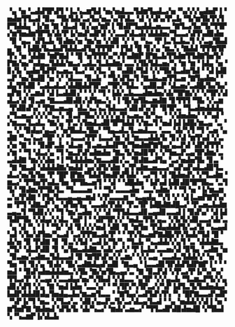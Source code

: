 ▝▄▝▅▝▃▟▟▜▛▟▜▝▐▃▚▃▆▜▟▝▅▞▅▟▃▃▜▟▆▜▄▟▃▞▅▝▚▞▞▞▄▟▅▛▐▝▅▟▅▜▜▃▟▝▉▃▝▜▙▜▟▞▃▞▙▞▅▃▚▞▛▟▃▝▟▝▞▟▚▞▛▃▙▝▜▞▆▜▙▜▚▜▛▜▟▟▄▝▐▞▆▝▇▝▟▃▟▝▊▞▄▞▆▛▐▝▉▟▛▜▄▟▟▃▅▃▃▝▇▜▃▞▙▞▜▞▜▜▛▞▆▜▅▟▆▜▛▜▞▟▞▛▐▞▅▟▚▟▛▟▝▞▃▃▛▟▃▟▞▟▟▟▅▞▜▃▃▞▟▜▚▟▉▟▅▝▉▝▄▃▝▟▜▃▙▝▊▟▆▞▅▝▆▞▅▝▞▟▊▝▞▝▄▝▚▃▝▛▐▃▜▃▙▃▜▝▞▃▄▜▙▟▄▝▇▝▐▟█▞▙▃▙▟▜▟▟▃▟▜▄▜▜▜▛▝▐▜▟▝█▝▊▞▄▝▆▃▚▝▇▟▟▝▛▛▇▜▛▜▚▝▅▝▟▟▇▝▆▛▇▟▝▝█▝▅▜▜▜▚▞▚▜▚▟▇▛▐▛▇▃▙▜▜▟▆▜▜▟▇▜▅▜▞▛▇▞▅▞▚▟▄▃▜▟▟▞▆▃▞▃▟▃▜▃▙▟▆▞▃▃▚▜▙▜▟▃▅▞▚▝▆▝▆▝▐▟▄▝▅▝▊▞▙▝▄▟▅▜▟▜▚▃▅▃▜▃▞▝▚▜▃▝▄▝▚▟▉▞▜▟▝▞▞▜▙▜▃▟▅▜▟▝▝▟▐▟▊▃▛▝▅▞▙▟█▝▅▝▞▝▟▃▃▝▉▃▙▝▝▜▞▟▜▃▜▝▇▃▙▃▅▜▜▃▅▝▇▜▄▟▅▞▝▟▄▜▜▟▉▝▃▟▃▟▃▞▟▟█▟▟▜▛▃▞▜▛▞▜▟▃▝▄▟▉▃▛▝▟▃▅▞▃▟█▞▙▞▙▞▄▛▇▝▞▃▆▟▝▟▐▃▟▟▊▞▝▝▞▝▜▝▐▟▞▃▙▃▃▟▆▟▅▞▟▞▜▛▇▞▞▝▞▜▛▞▟▟▃▞▟▝▊▃▅▝▇▃▃▟▉▟▊▞▟▜▅▃▚▝▐▝█▞▆▜▙▃▆▟▇▝▊▜▜▜▝▜▙▝▞▃▆▝▛▟▉▟▚▞▝▛▇▃▅▃▄▝▟▃▚▃▚▃▜▟▃▃▞▟▊▟▚▞▛▝▉▜▛▃▝▜▃▟▅▟▟▟▄▞▜▃▅▃▞▞▞▞▚▃▚▝▊▃▛▜▙▞▞▞▞▞▄▜▚▃▅▃▜▞▚▃▝▝▞▟▅▟▅▞▝▞▚▟▝▞▆▃▃▜▃▟▃▝▇▞▄▝▛▃▚▜▅▟▃▟▊▜▛▜▟▟▝▞▆▃▜▝▅▟▐▟▐▟█▞▆▃▄▝▃▝▃▝▞▝▉▟▄▞▄▃▞▝▅▜▙▟▃▜▙▞▝▜▄▃▟▃▜▃▅▟▃▃▝▃▃▝▟▞▚▜▝▜▝▃▅▝▄▟▇▝▚▃▚▃▞▜▛▝▞▝▚▃▃▞▛▛▐▃▃▞▆▝▟▝▆▃▃▟▟▞▙▝▊▞▟▝▆▜▚▟▝▞▃▞▅▝▇▝▝▝▉▟▛▃▙▝▟▃▅▝▊▃▅▃▙▟▛▜▞▜▅▟▆▛▇▜▄▞▄▃▛▟▝▟▛▟▜▜▚▞▆▝▝▜▝▟▃▞▄▝▜▝▅▃▛▟▚▟▆▟▅▝▇▃▜▞▅▟▉▜▚▝▞▜▅▃▛▃▄▜▛▟▆▞▃▃▟▟▇▝▆▞▞▟▅▝▐▝▜▟▟▟▅▞▆▃▃▟▊▞▃▝▉▟▇▃▟▜▄▝▃▞▅▟▅▜▙▝▊▃▝▝▇▝▇▃▟▝▟▟▟▟▇▞▅▟▟▝▄▞▟▜▞▟▆▝▄▜▚▟▆▃▅▃▃▞▚▟▚▟▚▟▃▟▉▜▃▟▃▞▅▞▙▜▅▝▛▝█▛▐▛▇▞▜▟▟▜▅▟▛▟▜▟▞▝▃▞▜▝▟▝█▟▅▟▚▝▞▜▃▟▆▝▆▃▞▝▛▜▅▜▚▟▃▜▅▝▛▜▙▃▅▜▝▝▟▝▝▟█▟▅▝▐▟▚▟▐▟▊▟▉▜▛▜▙▃▝▃▜▜▞▝▉▟▆▞▛▜▙▜▃▝▜▃▃▃▅▝▝▝▜▞▃▃▃▟▅▝▃▃▚▟▆▞▝▝▜▝▅▝▐▞▆▃▆▃▚▞▛▟▇▝▐▜▄▜▃▃▄▃▄▃▆▟▝▞▛▃▃▃▆▝▚▃▄▟▄▝▚▜▝▞▝▟▐▃▅▛▇▜▚▞▅▝▛▜▝▟▇▃▛▝▄▝▟▜▅▜▄▝▃▃▟▞▛▟▞▝▛▃▜▛▐▟█▟▇▟█▃▞▝▛▃▅▃▙▟▆▃▄▃▜▝▜▟▊▞▞▝▜▝▆▞▃▟▅▝▞▝▟▝▜▜▟▃▃▟▊▃▄▟▊▃▃▟▐▝▉▟▚▞▝▟▐▟▜▟▛▜▙▝▞▟▄▞▞▟▃▝▅▛▐▝▝▟▛▜▛▞▞▝▅▟▃▜▜▞▄▃▝▞▙▜▞▟▊▃▃▞▟▞▃▝▄▝▟▝▚▝▐▝▝▜▞▝▟▝▊▞▞▞▅▟▝▟▉▝▊▝▆▜▅▝▛▟▄▟▟▟▜▞▃▞▙▝▚▃▄▟▚▟▝▞▙▞▟▜▅▞▚▃▟▝▃▞▛▛▇▃▟▞▛▝▝▝▛▞▙▃▅▛▇▟█▞▛▞▙▟▞▜▟▝█▝▟▞▅▝▉▝▛▟▇▝▊▝▊▃▚▜▟▝▃▟▐▞▜▞▚▝▜▃▙▝▚▃▟▟▞▞▄▜▝▃▝▟▟▟▇▃▞▜▞▝▟▃▛▟▉▝▊▝▄▜▅▃▟▟▇▃▚▟▞▃▞▞▝▛▐▃▙▞▃▃▅▞▟▝▉▜▄▝▃▟▆▝▅▝▉▃▅▞▃▟▆▃▜▟▃▃▟▝▉▝▇▜▛▟▚▞▞▃▆▞▝▞▞▃▄▝▃▃▟▃▜▟▟▞▞▝▅▝▊▜▅▝▜▝▊▞▄▝▊▟▞▝█▞▃▟▇▟▄▟▚▟▊▝▇▃▄▝▐▃▃▟▊▜▛▟▟▜▟▛▇▛▐▝▝▝▅▟▝▝▉▟▚▟▅▟▟▟▅▃▚▜▙▝▇▞▅▜▙▃▄▞▃▝▇▝▉▃▛▟▝▞▛▃▞▛▐▞▚▞▚▞▜▜▃▞▛▝▞▃▄▞▞▃▃▟▄▞▅▞▚▜▙▟▝▞▟▃▃▝▄▜▛▝▞▞▄▃▙▝▜▃▆▃▛▜▞▞▄▟▊▞▟▜▝▞▄▝▇▝▅▟▐▟▅▝▃▃▚▞▝▝▚▜▛▞▚▜▛▃▞▞▚▛▐▟▜▃▜▞▙▟▅▟▄▞▙▟▛▟▟▟▉▟▄▜▅▟▄▃▙▞▆▃▅▜▃▃▝▝▇▜▄▞▃▟▜▟▚▜▚▝▚▝█▛▇▃▃▟▚▟▛▝▚▛▐▞▜▝▅▃▝▞▜▃▞▃▝▟▊▞▄▃▛▃▜▞▃▞▟▃▄▜▃▟▝▝▄▝▅▟▟▞▞▟▐▝▅▝▆▜▅▛▇▝▇▟▅▟▝▟▜▞▙▝▟▞▚▃▞▝▆▟▞▃▅▃▞▝▜▜▃▟▛▟▉▟▅▟█▝▞▜▙▟▚▝▚▃▆▛▐▞▟▃▙
